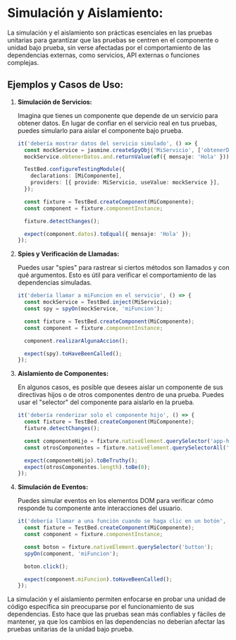 # Simulación y Aislamiento:

La simulación y el aislamiento son prácticas esenciales en las pruebas unitarias para garantizar que las pruebas se centren en el componente o unidad bajo prueba, sin verse afectadas por el comportamiento de las dependencias externas, como servicios, API externas o funciones complejas.

## Ejemplos y Casos de Uso:

1. **Simulación de Servicios:**

   Imagina que tienes un componente que depende de un servicio para obtener datos. En lugar de confiar en el servicio real en tus pruebas, puedes simularlo para aislar el componente bajo prueba.

   ```typescript
   it('debería mostrar datos del servicio simulado', () => {
     const mockService = jasmine.createSpyObj('MiServicio', ['obtenerDatos']);
     mockService.obtenerDatos.and.returnValue(of({ mensaje: 'Hola' }));

     TestBed.configureTestingModule({
       declarations: [MiComponente],
       providers: [{ provide: MiServicio, useValue: mockService }],
     });

     const fixture = TestBed.createComponent(MiComponente);
     const component = fixture.componentInstance;

     fixture.detectChanges();

     expect(component.datos).toEqual({ mensaje: 'Hola' });
   });
   ```

2. **Spies y Verificación de Llamadas:**

   Puedes usar "spies" para rastrear si ciertos métodos son llamados y con qué argumentos. Esto es útil para verificar el comportamiento de las dependencias simuladas.

   ```typescript
   it('debería llamar a miFuncion en el servicio', () => {
     const mockService = TestBed.inject(MiServicio);
     const spy = spyOn(mockService, 'miFuncion');

     const fixture = TestBed.createComponent(MiComponente);
     const component = fixture.componentInstance;

     component.realizarAlgunaAccion();

     expect(spy).toHaveBeenCalled();
   });
   ```

3. **Aislamiento de Componentes:**

   En algunos casos, es posible que desees aislar un componente de sus directivas hijos o de otros componentes dentro de una prueba. Puedes usar el "selector" del componente para aislarlo en la prueba.

   ```typescript
   it('debería renderizar solo el componente hijo', () => {
     const fixture = TestBed.createComponent(MiComponente);
     fixture.detectChanges();

     const componenteHijo = fixture.nativeElement.querySelector('app-hijo');
     const otrosComponentes = fixture.nativeElement.querySelectorAll('otro-componente');

     expect(componenteHijo).toBeTruthy();
     expect(otrosComponentes.length).toBe(0);
   });
   ```

4. **Simulación de Eventos:**

   Puedes simular eventos en los elementos DOM para verificar cómo responde tu componente ante interacciones del usuario.

   ```typescript
   it('debería llamar a una función cuando se haga clic en un botón', () => {
     const fixture = TestBed.createComponent(MiComponente);
     const component = fixture.componentInstance;

     const boton = fixture.nativeElement.querySelector('button');
     spyOn(component, 'miFuncion');

     boton.click();

     expect(component.miFuncion).toHaveBeenCalled();
   });
   ```

La simulación y el aislamiento permiten enfocarse en probar una unidad de código específica sin preocuparse por el funcionamiento de sus dependencias. Esto hace que las pruebas sean más confiables y fáciles de mantener, ya que los cambios en las dependencias no deberían afectar las pruebas unitarias de la unidad bajo prueba.